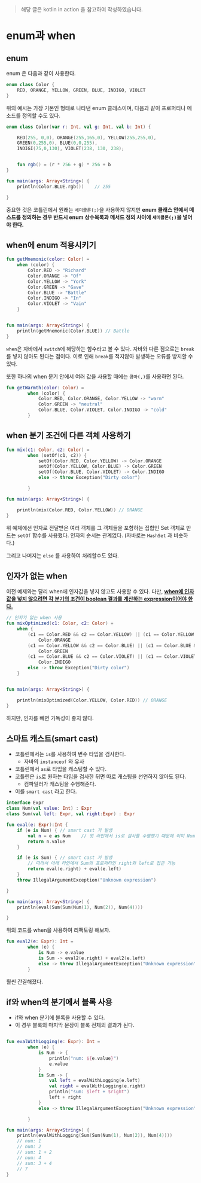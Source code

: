 > 해당 글은 kotlin in action 을 참고하여 작성하였습니다. 

# **enum과 when**

## **enum**
enum 은 다음과 같이 사용한다. 

```kotlin
enum class Color {
    RED, ORANGE, YELLOW, GREEN, BLUE, INDIGO, VIOLET
}
```

위의 예시는 가장 기본인 형태로 나타낸 enum 클래스이며, 다음과 같이 프로퍼티나 메소드를 정의할 수도 있다. 

```kotlin
enum class Color(var r: Int, val g: Int, val b: Int) {

    RED(255, 0,0), ORANGE(255,165,0), YELLOW(255,255,0),
    GREEN(0,255,0), BLUE(0,0,255),
    INDIGI(75,0,130), VIOLET(238, 130, 238);


    fun rgb() = (r * 256 + g) * 256 + b
}

fun main(args: Array<String>) {
    println(Color.BLUE.rgb())    // 255

}
```
중요한 것은 코틀린에서 원래는 `세미콜론(;)`을 사용하지 않지만 **enum 클래스 안에서 메스드를 정의하는 경우 반드시 enum 상수목록과 메서드 정의 사이에 `세미콜론(;)`을 넣어야 한다.**

## **when에 enum 적용시키기**
```kotlin
fun getMnemonic(color: Color) =
    when (color) {
        Color.RED -> "Richard"
        Color.ORANGE -> "Of"
        Color.YELLOW -> "York"
        Color.GREEN -> "Gave"
        Color.BLUE -> "Battle"
        Color.INDIGO -> "In"
        Color.VIOLET -> "Vain"
    }


fun main(args: Array<String>) {
    println(getMnemonic(Color.BLUE)) // Battle
}
```
`when`은 자바에서 `switch`에 해당하는 함수라고 볼 수 있다. 자바와 다른 점으로는 `break` 를 넣지 않아도 된다는 점이다. 이로 인해 `break`를 적지않아 발생하는 오류를 방지할 수 있다. 

또한 하나의 when 분기 안에서 여러 값을 사용할 때에는 `콤마(,)`를 사용하면 된다. 
```kotlin
fun getWarmth(color: Color) =
        when (color) {
            Color.RED, Color.ORANGE, Color.YELLOW -> "warm"
            Color.GREEN -> "neutral"
            Color.BLUE, Color.VIOLET, Color.INDIGO -> "cold"
        }
```

## **when 분기 조건에 다른 객체 사용하기**
```kotlin
fun mix(c1: Color, c2: Color) =
        when (setOf(c1, c2)) {
            setOf(Color.RED, Color.YELLOW) -> Color.ORANGE
            setOf(Color.YELLOW, Color.BLUE) -> Color.GREEN
            setOf(Color.BLUE, Color.VIOLET) -> Color.INDIGO
            else -> throw Exception("Dirty color")

        }

fun main(args: Array<String>) {

    println(mix(Color.RED, Color.YELLOW)) // ORANGE
}
```
위 예제에선 인자로 전달받은 여러 객체를 그 객체들을 포함하는 집합인 Set 객체로 만드는 `setOf` 함수를 사용했다. 인자의 순서는 관계없다. (자바로는 `HashSet` 과 비슷하다.)

그리고 나머지는 `else` 를 사용하여 처리할수도 있다. 

## **인자가 없는 when**
이전 예제와는 달리 when에 인자값을 넣지 않고도 사용할 수 있다. 다만, **<u>when에 인자값을 넣지 않으려면 각 분기의 조건이 boolean 결과를 계산하는 expression이어야 한다.</u>**
```kotlin
// 인자가 없는 when 사용
fun mixOptimized(c1: Color, c2: Color) =
    when {
        (c1 == Color.RED && c2 == Color.YELLOW) || (c1 == Color.YELLOW && c2 == Color.RED) ->
            Color.ORANGE
        (c1 == Color.YELLOW && c2 == Color.BLUE) || (c1 == Color.BLUE && c2 == Color.YELLOW) ->
            Color.GREEN
        (c1 == Color.BLUE && c2 == Color.VIOLET) || (c1 == Color.VIOLET && c2 == Color.BLUE) ->
            Color.INDIGO
        else -> throw Exception("Dirty color")
    }


fun main(args: Array<String>) {

    println(mixOptimized(Color.YELLOW, Color.RED)) // ORANGE
}
```

하지만, 인자를 빼면 가독성이 좋지 않다. 

## **스마트 캐스트(smart cast)**
* 코틀린에서는 `is`를 사용하여 변수 타입을 검사한다.
    * 자바의 `instanceof` 와 유사
* 코틀린에서 `as`로 타입을 캐스팅할 수 있다. 
* 코틀린은 `is`로 원하는 타입을 검사한 뒤면 따로 캐스팅을 선언하지 않아도 된다.
    * 컴파일러가 캐스팅을 수행해준다.
* 이를 `smart cast` 라고 한다.
```kotlin
interface Expr
class Num(val value: Int) : Expr
class Sum(val left: Expr, val right:Expr) : Expr

fun eval(e: Expr):Int {
    if (e is Num) { // smart cast 가 발생
        val n = e as Num    // 윗 라인에서 is로 검사를 수행했기 때문에 이미 Num 타입으로 전환 (생략가능)
        return n.value
    }

    if (e is Sum) { // smart cast 가 발생
        // 따라서 아래 라인에서 Sum의 프로퍼티인 right와 left로 접근 가능
        return eval(e.right) + eval(e.left)
    }
    throw IllegalArgumentException("Unknown expression")

}

fun main(args: Array<String>) {
    println(eval(Sum(Sum(Num(1), Num(2)), Num(4))))

}
```

위의 코드를 when을 사용하여 리팩토링 해보자.
```kotlin
fun eval2(e: Expr): Int =
        when (e) {
            is Num -> e.value 
            is Sum -> eval2(e.right) + eval2(e.left)
            else -> throw IllegalArgumentException("Unknown expression")
        }

```

훨씬 간결해졌다. 

## **if와 when의 분기에서 블록 사용**
* if와 when 분기에 블록을 사용할 수 있다.
* 이 경우 블록의 마지막 문장이 블록 전체의 결과가 된다. 
   
```kotlin

fun evalWithLogging(e: Expr): Int =
        when (e) {
            is Num -> {
                println("num: ${e.value}")
                e.value
            }
            is Sum -> {
                val left = evalWithLogging(e.left)
                val right = evalWithLogging(e.right)
                println("sum: $left + $right")
                left + right
            }
            else -> throw IllegalArgumentException("Unknown expression")

        }

fun main(args: Array<String>) {
    println(evalWithLogging(Sum(Sum(Num(1), Num(2)), Num(4))))
    // num: 1
    // num: 2
    // sum: 1 + 2
    // num: 4
    // sum: 3 + 4
    // 7
}
```
    